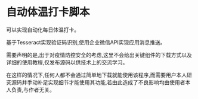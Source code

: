 # 自动体温打卡脚本

可以实现自动化每日体温打卡。

基于Tesseract实现验证码识别,使用企业微信API实现应用消息推送。

需要声明的是,出于对疫情防控安全的考虑,这里不会给出关键组件的下载方式以及详细的使用教程,仅发布源码以供技术上的交流学习。

在这样的情况下,任何人都不会通过简单地下载就能使用该程序,而需要用户本人研究源码并手动补足实现细节才能使用其功能,若由此造成了不良影响均由使用者本人负责,与作者无关。
